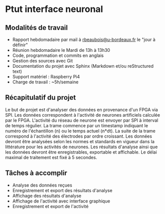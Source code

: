 # Ptut interface neuronal

## Modalités de travail
* Rapport hebdomadaire par mail à <rbeaubois@u-bordeaux.fr> le "jour à définir"
* Réunion hebdomadaire le Mardi de 13h à 13h30
* Code, programmation et commits en anglais
* Gestion des sources avec Git
* Documentation du projet avec Sphinx (Markdown et/ou reStructured text)
* Support matériel : Raspberry Pi4
* Charge de travail : ~5h/semaine

## Récapitulatif du projet
Le but de projet est d'analyser des données en provenance d'un FPGA via SPI. Les données correspondent à l'activité de neurones artificiels calculée par le FPGA. L'activité du réseau de neurone est envoyer par SPI à interval de temps régulier.
La trame commence par un timestamp indiquant le numéro de l'échantillon (n) ou le temps actuel (n*dt).
La suite de la trame correspond à l'activité des électrodes par ordre croissant.
Les données devront être analysées selon les normes et standards en vigueur dans la littérature pour les activités de neurones.
Les résultats d'analyse ainsi que les données devront être enregistrables, exportable et affichable.
Le délai maximal de traitement est fixé à 5 secondes.

## Tâches à accomplir
* Analyse des données reçues
* Enregistrement et export des résultats d'analyse
* Affichage des résultats d'analyse
* Affichage de l'activité avec interface graphique
* Enregistrement et export de l'activité
